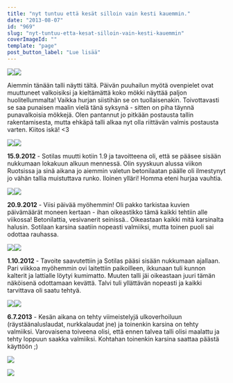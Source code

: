 ```yaml
---
title: "nyt tuntuu että kesät silloin vain kesti kauemmin."
date: "2013-08-07"
id: "969"
slug: "nyt-tuntuu-etta-kesat-silloin-vain-kesti-kauemmin"
coverImageId: ""
template: "page"
post_button_label: "Lue lisää"
---
```


[![](images/IMG_1536b.png)](http://4.bp.blogspot.com/-0lAO9P1SxiY/UgIPz6xaNmI/AAAAAAAAGiU/Y1JL2w_sLCk/s1600/IMG_1536b.png)[![](images/IMG_1540b.png)](http://1.bp.blogspot.com/-olp-lW23hqU/UgIPz-swn6I/AAAAAAAAGiQ/0MIFeIp7KhY/s1600/IMG_1540b.png)

  

Aiemmin tänään talli näytti tältä. Päivän puuhailun myötä ovenpielet ovat muuttuneet valkoisiksi ja kieltämättä koko mökki näyttää paljon huolitellummalta! Vaikka hurjan siistihän se on tuollaisenakin. Toivottavasti se saa punaisen maalin vielä tänä syksynä - sitten on piha täynnä punavalkoisia mökkejä. Olen pantannut jo pitkään postausta tallin rakentamisesta, mutta ehkäpä talli alkaa nyt olla riittävän valmis postausta varten. Kiitos iskä! <3

  

[![](images/2012-09-15-095.png)](http://4.bp.blogspot.com/-EsL5zV8Pdrg/UgJO8TbSnxI/AAAAAAAAGis/th3cuN6GykE/s1600/2012-09-15-095.png)[![](images/2012-09-15-098.png)](http://2.bp.blogspot.com/-XgLm4wTOMbQ/UgJO78dgXyI/AAAAAAAAGio/dYRyrBv-Zng/s1600/2012-09-15-098.png)

  

**15.9.2012** - Sotilas muutti kotiin 1.9 ja tavoitteena oli, että se pääsee sisään nukkumaan lokakuun alkuun mennessä. Olin syyskuun alussa viikon Ruotsissa ja sinä aikana jo aiemmin valetun betonilaatan päälle oli ilmestynyt jo vähän tallia muistuttava runko. Iloinen ylläri! Homma eteni hurjaa vauhtia.

  

[![](images/2012-09-20-103.png)](http://1.bp.blogspot.com/-8NPyRc9rfco/UgJO8fUgFPI/AAAAAAAAGiw/FqWe3qeTu8E/s1600/2012-09-20-103.png)[![](images/2012-09-20-106.png)](http://2.bp.blogspot.com/--c660v8FV6c/UgJO92nNkQI/AAAAAAAAGjA/UTs_gkvi_9I/s1600/2012-09-20-106.png)

  

**20.9.2012** - Viisi päivää myöhemmin! Oli pakko tarkistaa kuvien päivämäärät moneen kertaan - ihan oikeastikko tämä kaikki tehtiin alle viikossa! Betonilattia, vesivanerit seinissä.. Oikeastaan kaikki mitä karsinalta halusin. Sotilaan karsina saatiin nopeasti valmiiksi, mutta toinen puoli sai odottaa rauhassa.

  

[![](images/2012-10-01-127.png)](http://1.bp.blogspot.com/-PcQSRl-qIMo/UgJU6nCWvJI/AAAAAAAAGjo/E4mwz7TgPPQ/s1600/2012-10-01-127.png)[![](images/2012-10-01-123.png)](http://1.bp.blogspot.com/-CAkT5tFKkEo/UgJU50Kd2UI/AAAAAAAAGjg/eA95jL-_ep4/s1600/2012-10-01-123.png)

  

**1.10.2012** - Tavoite saavutettiin ja Sotilas pääsi sisään nukkumaan ajallaan. Pari viikkoa myöhemmin ovi laitettiin paikoilleen, ikkunaan tuli kunnon kalterit ja lattialle löytyi kumimatto. Muuten talli jäi oikeastaan juuri tämän näköisenä odottamaan kevättä. Talvi tuli yllättävän nopeasti ja kaikki tarvittava oli saatu tehtyä.

  

[![](images/2013-07-06-339.png)](http://3.bp.blogspot.com/-uv_jcdDkxr4/UgJO-ssIwzI/AAAAAAAAGjI/8azit4OsBQU/s1600/2013-07-06-339.png)[![](images/2013-07-06-338.png)](http://3.bp.blogspot.com/-LwasqsRnmck/UgJO_1kYDdI/AAAAAAAAGjQ/dO_qIkxsUcw/s1600/2013-07-06-338.png)

  

**6.7.2013** - Kesän aikana on tehty viimeistelyjä ulkoverhoiluun (räystäänaluslaudat, nurkkalaudat jne) ja toinenkin karsina on tehty valmiiksi. Varovaisena toiveena olisi, että ennen talvea talli olisi maalattu ja tehty loppuun saakka valmiiksi. Kohtahan toinenkin karsina saattaa päästä käyttöön ;)

  

[![](images/IMG_1545b.png)](http://4.bp.blogspot.com/-JSXFbH_Ez1k/UgJb3UYTBVI/AAAAAAAAGkE/UkeJpNwq8Bo/s1600/IMG_1545b.png)

  

[![](images/ak.png)](http://4.bp.blogspot.com/-vKVAEUyH1Fs/UgJb3e7uj_I/AAAAAAAAGkA/DdDZcrBcjCY/s1600/ak.png)
